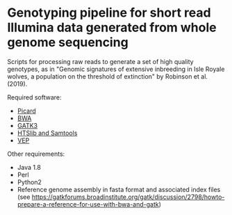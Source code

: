 # Genotyping pipeline for short read Illumina data generated from whole genome sequencing

Scripts for processing raw reads to generate a set of high quality genotypes, as in "Genomic signatures of extensive inbreeding in Isle Royale wolves, a population on the threshold of extinction" by Robinson et al. (2019).

Required software:
- [Picard](https://broadinstitute.github.io/picard/)
- [BWA](http://bio-bwa.sourceforge.net/)
- [GATK3](https://software.broadinstitute.org/gatk/)
- [HTSlib and Samtools](http://www.htslib.org/)
- [VEP](https://uswest.ensembl.org/info/docs/tools/vep/index.html)

Other requirements:
- Java 1.8
- Perl
- Python2
- Reference genome assembly in fasta format and associated index files (see https://gatkforums.broadinstitute.org/gatk/discussion/2798/howto-prepare-a-reference-for-use-with-bwa-and-gatk)
